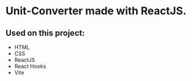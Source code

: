 # Unit-Converter made with ReactJS.

## Used on this project: 
- HTML
- CSS 
- ReactJS
- React Hooks
- Vite

